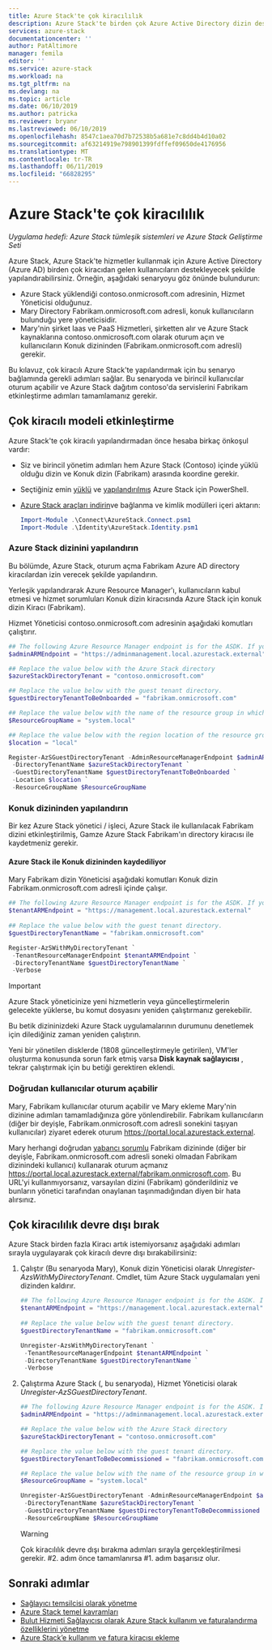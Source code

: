 ```yaml
---
title: Azure Stack'te çok kiracılılık
description: Azure Stack'te birden çok Azure Active Directory dizin desteği hakkında bilgi edinin
services: azure-stack
documentationcenter: ''
author: PatAltimore
manager: femila
editor: ''
ms.service: azure-stack
ms.workload: na
ms.tgt_pltfrm: na
ms.devlang: na
ms.topic: article
ms.date: 06/10/2019
ms.author: patricka
ms.reviewer: bryanr
ms.lastreviewed: 06/10/2019
ms.openlocfilehash: 8547c1aea70d7b72538b5a681e7c8dd4b4d10a02
ms.sourcegitcommit: af63214919e798901399fdffef09650de4176956
ms.translationtype: MT
ms.contentlocale: tr-TR
ms.lasthandoff: 06/11/2019
ms.locfileid: "66828295"
---
```

# <a name="multi-tenancy-in-azure-stack"></a>Azure Stack'te çok kiracılılık

*Uygulama hedefi: Azure Stack tümleşik sistemleri ve Azure Stack Geliştirme Seti*

Azure Stack, Azure Stack'te hizmetler kullanmak için Azure Active Directory (Azure AD) birden çok kiracıdan gelen kullanıcıların destekleyecek şekilde yapılandırabilirsiniz. Örneğin, aşağıdaki senaryoyu göz önünde bulundurun:

- Azure Stack yüklendiği contoso.onmicrosoft.com adresinin, Hizmet Yöneticisi olduğunuz.
- Mary Directory Fabrikam.onmicrosoft.com adresli, konuk kullanıcıların bulunduğu yere yöneticisidir.
- Mary'nin şirket Iaas ve PaaS Hizmetleri, şirketten alır ve Azure Stack kaynaklarına contoso.onmicrosoft.com olarak oturum açın ve kullanıcıların Konuk dizininden (Fabrikam.onmicrosoft.com adresli) gerekir.

Bu kılavuz, çok kiracılı Azure Stack'te yapılandırmak için bu senaryo bağlamında gerekli adımları sağlar. Bu senaryoda ve birincil kullanıcılar oturum açabilir ve Azure Stack dağıtım contoso'da servislerini Fabrikam etkinleştirme adımları tamamlamanız gerekir.  

## <a name="enable-multi-tenancy"></a>Çok kiracılı modeli etkinleştirme

Azure Stack'te çok kiracılı yapılandırmadan önce hesaba birkaç önkoşul vardır:
  
 - Siz ve birincil yönetim adımları hem Azure Stack (Contoso) içinde yüklü olduğu dizin ve Konuk dizin (Fabrikam) arasında koordine gerekir.  
 - Seçtiğiniz emin [yüklü](azure-stack-powershell-install.md) ve [yapılandırılmış](azure-stack-powershell-configure-admin.md) Azure Stack için PowerShell.
 - [Azure Stack araçları indirin](azure-stack-powershell-download.md)ve bağlanma ve kimlik modülleri içeri aktarın:

    ```powershell  
    Import-Module .\Connect\AzureStack.Connect.psm1
    Import-Module .\Identity\AzureStack.Identity.psm1
    ```

### <a name="configure-azure-stack-directory"></a>Azure Stack dizinini yapılandırın

Bu bölümde, Azure Stack, oturum açma Fabrikam Azure AD directory kiracılardan izin verecek şekilde yapılandırın.

Yerleşik yapılandırarak Azure Resource Manager'ı, kullanıcıların kabul etmesi ve hizmet sorumluları Konuk dizin kiracısında Azure Stack için konuk dizin Kiracı (Fabrikam).

Hizmet Yöneticisi contoso.onmicrosoft.com adresinin aşağıdaki komutları çalıştırır.

```powershell  
## The following Azure Resource Manager endpoint is for the ASDK. If you are in a multinode environment, contact your operator or service provider to get the endpoint.
$adminARMEndpoint = "https://adminmanagement.local.azurestack.external"

## Replace the value below with the Azure Stack directory
$azureStackDirectoryTenant = "contoso.onmicrosoft.com"

## Replace the value below with the guest tenant directory. 
$guestDirectoryTenantToBeOnboarded = "fabrikam.onmicrosoft.com"

## Replace the value below with the name of the resource group in which the directory tenant registration resource should be created (resource group must already exist).
$ResourceGroupName = "system.local"

## Replace the value below with the region location of the resource group. 
$location = "local"

Register-AzSGuestDirectoryTenant -AdminResourceManagerEndpoint $adminARMEndpoint `
 -DirectoryTenantName $azureStackDirectoryTenant `
 -GuestDirectoryTenantName $guestDirectoryTenantToBeOnboarded `
 -Location $location `
 -ResourceGroupName $ResourceGroupName
```

### <a name="configure-guest-directory"></a>Konuk dizininden yapılandırın

Bir kez Azure Stack yönetici / işleci, Azure Stack ile kullanılacak Fabrikam dizini etkinleştirilmiş, Gamze Azure Stack Fabrikam'ın directory kiracısı ile kaydetmeniz gerekir.

#### <a name="registering-azure-stack-with-the-guest-directory"></a>Azure Stack ile Konuk dizininden kaydediliyor

Mary Fabrikam dizin Yöneticisi aşağıdaki komutları Konuk dizin Fabrikam.onmicrosoft.com adresli içinde çalışır.

```powershell
## The following Azure Resource Manager endpoint is for the ASDK. If you are in a multinode environment, contact your operator or service provider to get the endpoint.
$tenantARMEndpoint = "https://management.local.azurestack.external"
    
## Replace the value below with the guest tenant directory. 
$guestDirectoryTenantName = "fabrikam.onmicrosoft.com"

Register-AzSWithMyDirectoryTenant `
 -TenantResourceManagerEndpoint $tenantARMEndpoint `
 -DirectoryTenantName $guestDirectoryTenantName `
 -Verbose 
```

> [!IMPORTANT]
> Azure Stack yöneticinize yeni hizmetlerin veya güncelleştirmelerin gelecekte yüklerse, bu komut dosyasını yeniden çalıştırmanız gerekebilir.
>
> Bu betik dizininizdeki Azure Stack uygulamalarının durumunu denetlemek için dilediğiniz zaman yeniden çalıştırın.
>
> Yeni bir yönetilen disklerde (1808 güncelleştirmeyle getirilen), VM'ler oluşturma konusunda sorun fark etmiş varsa **Disk kaynak sağlayıcısı** , tekrar çalıştırmak için bu betiği gerektiren eklendi.

### <a name="direct-users-to-sign-in"></a>Doğrudan kullanıcılar oturum açabilir

Mary, Fabrikam kullanıcılar oturum açabilir ve Mary ekleme Mary'nin dizinine adımları tamamladığınıza göre yönlendirebilir.  Fabrikam kullanıcıların (diğer bir deyişle, Fabrikam.onmicrosoft.com adresli sonekini taşıyan kullanıcılar) ziyaret ederek oturum https://portal.local.azurestack.external.  

Mary herhangi doğrudan [yabancı sorumlu](/azure/role-based-access-control/rbac-and-directory-admin-roles) Fabrikam dizininde (diğer bir deyişle, Fabrikam.onmicrosoft.com adresli soneki olmadan Fabrikam dizinindeki kullanıcı) kullanarak oturum açmanız https://portal.local.azurestack.external/fabrikam.onmicrosoft.com.  Bu URL'yi kullanmıyorsanız, varsayılan dizini (Fabrikam) gönderildiniz ve bunların yönetici tarafından onaylanan taşınmadığından diyen bir hata alırsınız.

## <a name="disable-multi-tenancy"></a>Çok kiracılılık devre dışı bırak

Azure Stack birden fazla Kiracı artık istemiyorsanız aşağıdaki adımları sırayla uygulayarak çok kiracılı devre dışı bırakabilirsiniz:

1. Çalıştır (Bu senaryoda Mary), Konuk dizin Yöneticisi olarak *Unregister-AzsWithMyDirectoryTenant*. Cmdlet, tüm Azure Stack uygulamaları yeni dizinden kaldırır.

    ``` PowerShell
    ## The following Azure Resource Manager endpoint is for the ASDK. If you are in a multinode environment, contact your operator or service provider to get the endpoint.
    $tenantARMEndpoint = "https://management.local.azurestack.external"
        
    ## Replace the value below with the guest tenant directory. 
    $guestDirectoryTenantName = "fabrikam.onmicrosoft.com"
    
    Unregister-AzsWithMyDirectoryTenant `
     -TenantResourceManagerEndpoint $tenantARMEndpoint `
     -DirectoryTenantName $guestDirectoryTenantName `
     -Verbose 
    ```

2. Çalıştırma Azure Stack (, bu senaryoda), Hizmet Yöneticisi olarak *Unregister-AzSGuestDirectoryTenant*. 

    ``` PowerShell  
    ## The following Azure Resource Manager endpoint is for the ASDK. If you are in a multinode environment, contact your operator or service provider to get the endpoint.
    $adminARMEndpoint = "https://adminmanagement.local.azurestack.external"
    
    ## Replace the value below with the Azure Stack directory
    $azureStackDirectoryTenant = "contoso.onmicrosoft.com"
    
    ## Replace the value below with the guest tenant directory. 
    $guestDirectoryTenantToBeDecommissioned = "fabrikam.onmicrosoft.com"
    
    ## Replace the value below with the name of the resource group in which the directory tenant registration resource should be created (resource group must already exist).
    $ResourceGroupName = "system.local"
    
    Unregister-AzSGuestDirectoryTenant -AdminResourceManagerEndpoint $adminARMEndpoint `
     -DirectoryTenantName $azureStackDirectoryTenant `
     -GuestDirectoryTenantName $guestDirectoryTenantToBeDecommissioned `
     -ResourceGroupName $ResourceGroupName
    ```

    > [!WARNING]
    > Çok kiracılılık devre dışı bırakma adımları sırayla gerçekleştirilmesi gerekir. #2. adım önce tamamlanırsa #1. adım başarısız olur.

## <a name="next-steps"></a>Sonraki adımlar

- [Sağlayıcı temsilcisi olarak yönetme](azure-stack-delegated-provider.md)
- [Azure Stack temel kavramları](azure-stack-overview.md)
- [Bulut Hizmeti Sağlayıcısı olarak Azure Stack kullanım ve faturalandırma özelliklerini yönetme](azure-stack-add-manage-billing-as-a-csp.md)
- [Azure Stack’e kullanım ve fatura kiracısı ekleme](azure-stack-csp-howto-register-tenants.md)
